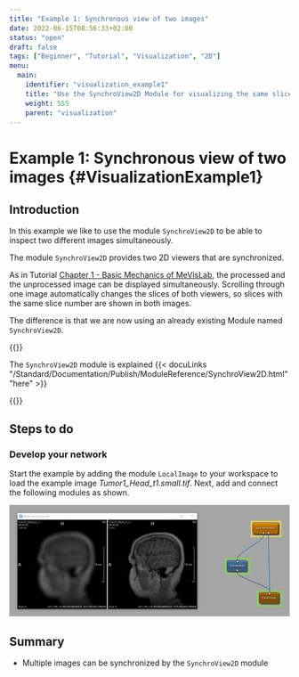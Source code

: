 ```yaml
---
title: "Example 1: Synchronous view of two images"
date: 2022-06-15T08:56:33+02:00
status: "open"
draft: false
tags: ["Beginner", "Tutorial", "Visualization", "2D"]
menu: 
  main:
    identifier: "visualization_example1"
    title: "Use the SynchroView2D Module for visualizing the same slice(s) of two images"
    weight: 555
    parent: "visualization"
---
```

# Example 1: Synchronous view of two images {#VisualizationExample1}
## Introduction
In this example we like to use the module `SynchroView2D` to be able to inspect two different images simultaneously.

The module `SynchroView2D` provides two 2D viewers that are synchronized.

As in Tutorial [Chapter 1 - Basic Mechanics of MeVisLab](/tutorials/basicmechanisms/#TutorialParameterConnection), the processed and the unprocessed image can be displayed simultaneously. Scrolling through one image automatically changes the slices of both viewers, so slices with the same slice number are shown in both images.

The difference is that we are now using an already existing Module named `SynchroView2D`.

{{<alert class="info" caption="Extra Infos">}}

The `SynchroView2D` module is explained {{< docuLinks "/Standard/Documentation/Publish/ModuleReference/SynchroView2D.html" "here" >}}

{{</alert>}}

## Steps to do
### Develop your network
Start the example by adding the module `LocalImage` to your workspace to load the example image *Tumor1_Head_t1.small.tif*. Next, add and connect the following modules as shown.

![SynchroView2D](/images/tutorials/visualization/V1_01.png "SynchroView2D Viewer")

## Summary
* Multiple images can be synchronized by the `SynchroView2D` module